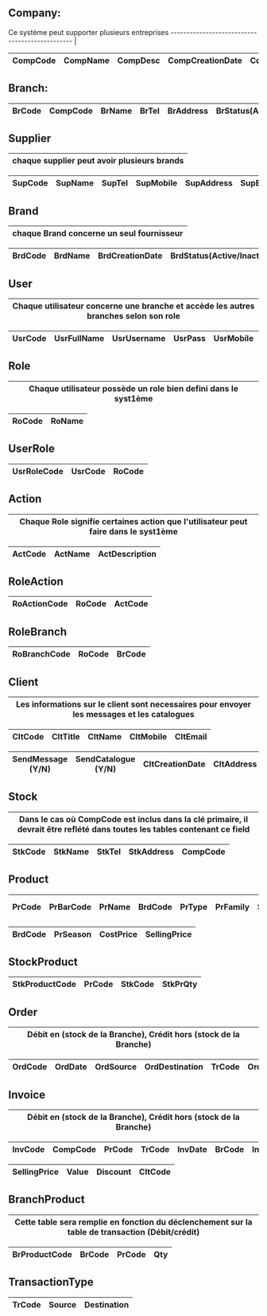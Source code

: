 ## Company:
Ce système peut supporter plusieurs entreprises
----------------------------------------------- |

CompCode | CompName | CompDesc | CompCreationDate | CompStatus(Active/Inactive) |
-------- | -------- | -------- | ---------------- | --------------------------- |

## Branch:

BrCode | CompCode | BrName | BrTel | BrAddress | BrStatus(Active/Inactive) |
------ | -------- | ------ | ----- | --------- | ------------------------- |

## Supplier
chaque supplier peut avoir plusieurs brands | 
------------------------------------------- |

SupCode | SupName | SupTel | SupMobile | SupAddress | SupEmail | 
------- | ------- | ------ | --------- | ---------- | -------- |  

## Brand
chaque Brand concerne un seul fournisseur |
----------------------------------------- |

BrdCode | BrdName | BrdCreationDate | BrdStatus(Active/Inactive) | 
------- | ------- | --------------- | -------------------------- |

## User
Chaque utilisateur concerne une branche et accède les autres branches selon son role |
------------------------------------------------------------------------------------ |

UsrCode | UsrFullName | UsrUsername | UsrPass | UsrMobile | UsrAddress |
------- | ----------- | ----------- | ------- | --------- | ---------- |

## Role
Chaque utilisateur possède un role bien defini dans le syst1ème |
--------------------------------------------------------------- |

RoCode | RoName |
------ | ------ |

## UserRole

UsrRoleCode | UsrCode | RoCode |
----------- | ------- | ------ |

## Action
Chaque Role signifie certaines action que l'utilisateur peut faire dans le syst1ème |
----------------------------------------------------------------------------------- |

ActCode | ActName | ActDescription |
------- | ------- | -------------- |

## RoleAction

RoActionCode | RoCode | ActCode |
------------ | ------ | ------- |

## RoleBranch

RoBranchCode | RoCode | BrCode |
------------ | ------ | ------ |

## Client
Les informations sur le client sont necessaires pour envoyer les messages et les catalogues |
------------------------------------------------------------------------------------------- |

CltCode | CltTitle | CltName | CltMobile | CltEmail |  
------- | -------- | ------- | --------- | -------- | 
 
SendMessage (Y/N) | SendCatalogue (Y/N) | CltCreationDate | CltAddress |
----------------- | ------------------- | --------------- | ---------- |

## Stock
Dans le cas où CompCode est inclus dans la clé primaire, il devrait être reflété dans toutes les tables contenant ce field |
-------------------------------------------------------------------------------------------------------------------------- |

StkCode | StkName | StkTel | StkAddress | CompCode |
------- | ------- | ------ | ---------- | -------- |

## Product

PrCode | PrBarCode | PrName | BrdCode | PrType | PrFamily | SupCode | PrStatus (Active/Inactive) |
-------| --------- | ------ | ------- | ------ |--------- | ------- | -------------------------- |

BrdCode | PrSeason | CostPrice | SellingPrice | 
------- | -------- | --------- | ------------ |

## StockProduct

StkProductCode | PrCode | StkCode | StkPrQty |
-------------- | ------ | ------- | -------- |

## Order 
Débit en (stock de la Branche), Crédit hors (stock de la Branche) |
----------------------------------------------------------------- |

OrdCode | OrdDate | OrdSource | OrdDestination | TrCode | OrdQty | CompCode | UsrCode | OrdDbCr| OrdPrice |
------- | ------- | --------- | -------------- | ------ | ------ | -------- | ------- |------- | -------- |

## Invoice 
Débit en (stock de la Branche), Crédit hors (stock de la Branche) |
----------------------------------------------------------------- |

InvCode | CompCode | PrCode | TrCode | InvDate | BrCode | InvQty | InvDbCr | 
------- | -------- | ------ | ------ | ------- | ------ | ------ | ------- | 

SellingPrice | Value  | Discount | CltCode |
------------ | ------ | -------- | ------- |

## BranchProduct 
Cette table sera remplie en fonction du déclenchement sur la table de transaction (Débit/crédit) |
------------------------------------------------------------------------------------------------ |

BrProductCode | BrCode | PrCode | Qty |
------------- |------- | ------ | --- |

## TransactionType

TrCode | Source | Destination |
------ | ------ | ----------- |
